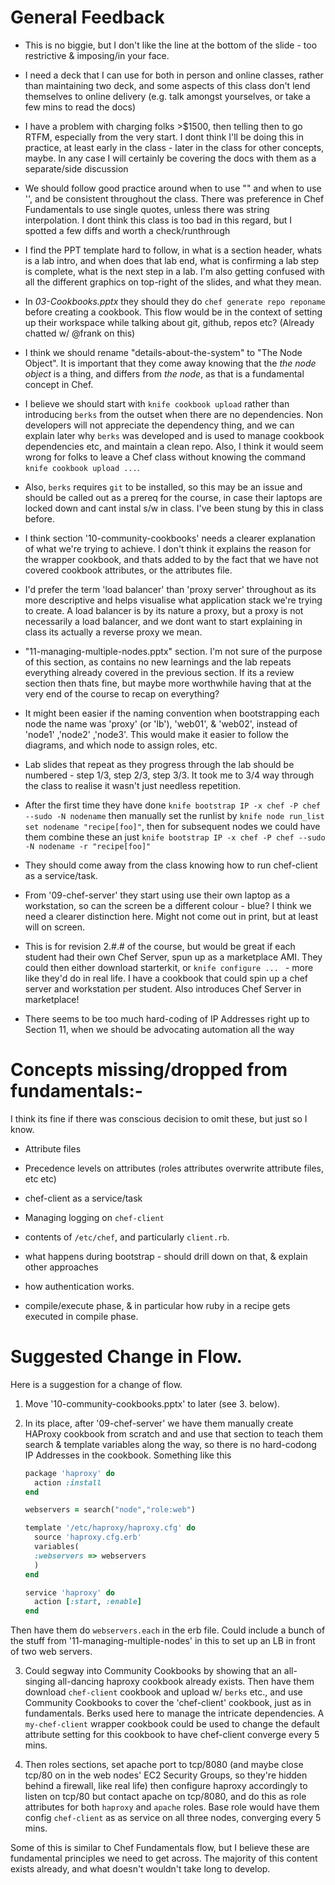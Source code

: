 # General Feedback

- This is no biggie, but I don't like the line at the bottom of the slide - too restrictive & imposing/in your face.

- I need a deck that I can use for both in person and online classes, rather than maintaining two deck, and some aspects of this class don't lend themselves to online delivery (e.g. talk amongst yourselves, or take a few mins to read the docs)

- I have a problem with charging folks >$1500, then telling then to go RTFM, especially from the very start.  I dont think I'll be doing this in practice, at least early in the class - later in the class for other concepts, maybe.  In any case I will certainly be covering the docs with them as a separate/side discussion

- We should follow good practice around when to use "" and when to use '', and be consistent throughout the class.  There was preference in Chef Fundamentals to use single quotes, unless there was string interpolation. I dont think this class is too bad in this regard, but I spotted a few diffs and worth a check/runthrough

- I find the PPT template hard to follow, in what is a section header, whats is a lab intro, and when does that lab end, what is confirming a lab step is complete, what is the next step in a lab. I'm also getting confused with all the different graphics on top-right of the slides, and what they mean.

- In _03-Cookbooks.pptx_ they should they do `chef generate repo reponame` before creating a cookbook. This flow would be in the context of setting up their workspace while talking about git, github, repos etc? (Already chatted w/ @frank on this)

- I think we should rename "details-about-the-system" to "The Node Object".  It is important that they come away knowing that the _the node object_ is a thing, and differs from _the node_, as that is a fundamental concept in Chef.

- I believe we should start with `knife cookbook upload` rather than introducing `berks` from the outset when there are no dependencies. Non developers will not appreciate the dependency thing, and we can explain later why `berks` was developed and is used to manage cookbook dependencies etc, and maintain a clean repo.  Also, I think it would seem wrong for folks to leave a Chef class without knowing the command `knife cookbook upload ...`.

- Also, `berks` requires `git` to be installed, so this may be an issue and should be called out as a prereq for the course, in case their laptops are locked down and cant instal s/w in class.  I've been stung by this in class before.

- I think section '10-community-cookbooks' needs a clearer explanation of what we're trying to achieve. I don't think it explains the reason for the wrapper cookbook, and thats added to by the fact that we have not covered cookbook attributes, or the attributes file.

- I'd prefer the term 'load balancer' than 'proxy server' throughout as its more descriptive and helps visualise what application stack we're trying to create.  A load balancer is by its nature a proxy, but a proxy is not necessarily a load balancer, and we dont want to start explaining in class its actually a reverse proxy we mean.

- "11-managing-multiple-nodes.pptx" section. I'm not sure of the purpose of this section, as contains no new learnings and the lab repeats everything already covered in the previous section.  If its a review section then thats fine, but maybe more worthwhile having that at the very end of the course to recap on everything?

- It might been easier if the naming convention when bootstrapping each node the name was 'proxy' (or 'lb'), 'web01', & 'web02', instead of 'node1' ,'node2' ,'node3'.  This would make it easier to follow the diagrams, and which node to assign roles, etc.

- Lab slides that repeat as they progress through the lab should be numbered - step 1/3, step 2/3, step 3/3.  It took me to 3/4 way through the class to realise it wasn't just needless repetition.

- After the first time they have done `knife bootstrap IP -x chef -P chef --sudo -N nodename` then manually set the runlist by `knife node run_list set nodename "recipe[foo]"`, then for subsequent nodes we could have them combine these an just `knife bootstrap IP -x chef -P chef --sudo -N nodename -r "recipe[foo]"`

- They should come away from the class knowing how to run chef-client as a service/task.

- From '09-chef-server' they start using use their own laptop as a workstation, so can the screen be a different colour - blue? I think we need a clearer distinction here.  Might not come out in print, but at least will on screen.

- This is for revision 2.#.# of the course, but would be great if each student had their own Chef Server, spun up as a marketplace AMI.  They could then either download starterkit, or `knife configure ... ` - more like they'd do in real life.  I have a cookbook that could spin up a chef server and workstation per student.  Also introduces Chef Server in marketplace!

- There seems to be too much hard-coding of IP Addresses right up to Section 11, when we should be advocating automation all the way


# Concepts missing/dropped from fundamentals:-
I think its fine if there was conscious decision to omit these, but just so I know.

- Attribute files

- Precedence levels on attributes (roles attributes overwrite attribute files, etc etc)

- chef-client as a service/task

- Managing logging on `chef-client`

- contents of `/etc/chef`, and particularly `client.rb`.

- what happens during bootstrap - should drill down on that, & explain other approaches

- how authentication works.

- compile/execute phase, & in particular how ruby in a recipe gets executed in compile phase.


# Suggested Change in Flow.
Here is a suggestion for a change of flow.

1) Move '10-community-cookbooks.pptx' to later (see 3. below).

2) In its place, after '09-chef-server' we have them manually create HAProxy cookbook from scratch and and use that section to teach them search & template variables along the way, so there is no hard-codong IP Addresses in the cookbook. Something like this

    ```ruby
    package 'haproxy' do
      action :install
    end

    webservers = search("node","role:web")

    template '/etc/haproxy/haproxy.cfg' do
      source 'haproxy.cfg.erb'
      variables(
      :webservers => webservers
      )
    end

    service 'haproxy' do
      action [:start, :enable]
    end
    ```

 Then have them do `webservers.each` in the erb file.  Could include a bunch of the stuff from '11-managing-multiple-nodes' in this to set up an LB in front of two web servers.

3) Could segway into Community Cookbooks by showing that an all-singing all-dancing haproxy cookbook already exists. Then have them download `chef-client` cookbook and upload w/ `berks` etc., and use Community Cookbooks to cover the 'chef-client' cookbook, just as in fundamentals. Berks used here to manage the intricate dependencies.  A `my-chef-client` wrapper cookbook could be used to change the default attribute setting for this cookbook to have chef-client converge every 5 mins.

4) Then roles sections, set apache port to tcp/8080 (and maybe close tcp/80 on in the web nodes' EC2 Security Groups, so they're hidden behind a firewall, like real life) then configure haproxy accordingly to listen on tcp/80 but contact apache on tcp/8080, and do this as role attributes for both `haproxy` and `apache` roles. Base role would have them config `chef-client` as as service on all three nodes, converging every 5 mins.

Some of this is similar to Chef Fundamentals flow, but I believe these are fundamental principles we need to get across. The majority of this content exists already, and what doesn't wouldn't take long to develop.
